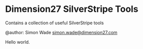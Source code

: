 # Dimension27 SilverStripe Tools

Contains a collection of useful SilverStripe tools

@author: Simon Wade <simon.wade@dimension27.com>

Hello world.
